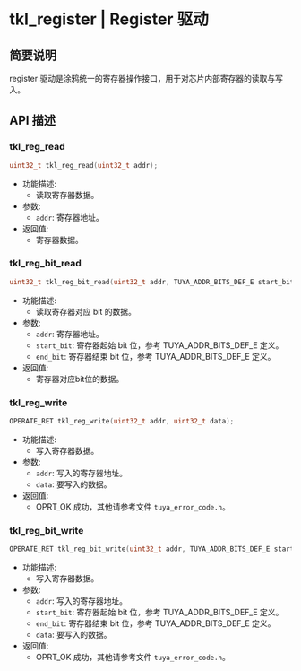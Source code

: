 # tkl_register | Register 驱动

## 简要说明

register 驱动是涂鸦统一的寄存器操作接口，用于对芯片内部寄存器的读取与写入。

## API 描述

### tkl_reg_read

```c
uint32_t tkl_reg_read(uint32_t addr);
```

- 功能描述:
  - 读取寄存器数据。
- 参数:
  - `addr`: 寄存器地址。
- 返回值:
  - 寄存器数据。

### tkl_reg_bit_read

```c
uint32_t tkl_reg_bit_read(uint32_t addr, TUYA_ADDR_BITS_DEF_E start_bit, TUYA_ADDR_BITS_DEF_E end_bit);
```

- 功能描述:
  - 读取寄存器对应 bit 的数据。
- 参数:
  - `addr`: 寄存器地址。
  - `start_bit`: 寄存器起始 bit 位，参考 TUYA_ADDR_BITS_DEF_E 定义。
  - `end_bit`: 寄存器结束 bit 位，参考 TUYA_ADDR_BITS_DEF_E 定义。
- 返回值:
  - 寄存器对应bit位的数据。

### tkl_reg_write

```c
OPERATE_RET tkl_reg_write(uint32_t addr, uint32_t data);
```

- 功能描述:
  - 写入寄存器数据。
- 参数:
  - `addr`: 写入的寄存器地址。
  - `data`: 要写入的数据。
- 返回值:
  - OPRT_OK 成功，其他请参考文件 `tuya_error_code.h`。

### tkl_reg_bit_write

```c
OPERATE_RET tkl_reg_bit_write(uint32_t addr, TUYA_ADDR_BITS_DEF_E start_bit, TUYA_ADDR_BITS_DEF_E end_bit, uint32_t data);
```

- 功能描述:
  - 写入寄存器数据。
- 参数:
  - `addr`: 写入的寄存器地址。
  - `start_bit`: 寄存器起始 bit 位，参考 TUYA_ADDR_BITS_DEF_E 定义。
  - `end_bit`: 寄存器结束 bit 位，参考 TUYA_ADDR_BITS_DEF_E 定义。
  - `data`: 要写入的数据。
- 返回值:
  - OPRT_OK 成功，其他请参考文件 `tuya_error_code.h`。
